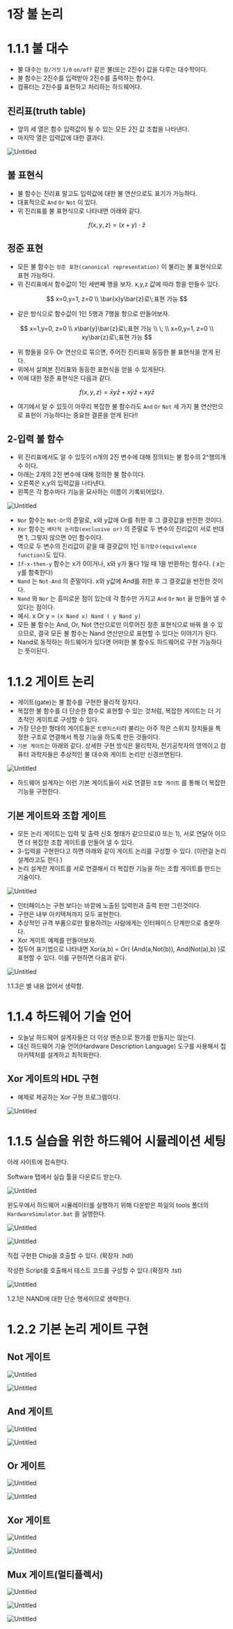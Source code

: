 # 1장 불 논리

# 1.1.1 불 대수

- 불 대수는 `참/거짓` `1/0` `on/off` 같은 불(또는 2진수) 값을 다루는 대수학이다.
- 불 함수는 2진수를 입력받아 2진수를 출력하는 함수다.
- 컴퓨터는 2진수를 표현하고 처리하는 하드웨어다.

## 진리표(truth table)

- 앞의 세 열은 함수 입력값이 될 수 있는 모든 2진 값 조합을 나타낸다.
- 마지막 열은 입력값에 대한 결과다.

![Untitled](./images/Untitled.png)

## 불 표현식

- 불 함수는 진리표 말고도 입력값에 대한 불 연산으로도 표기가 가능하다.
- 대표적으로 `And` `Or` `Not` 이 있다.
- 위 진리표를 불 표현식으로 나타내면 아래와 같다.

$$
f(x,y,z) = (x+y)\cdot \bar{z}
$$

## 정준 표현

- 모든 불 함수는 `정준 표현(canonical representation)` 이 불리는 불 표현식으로 표현 가능하다.
- 위 진리표에서 함수값이 1인 세번째 행을 보자. x,y,z 값에 따라 항을 만들수 있다.

$$
x=0,y=1, z=0
\\ \bar{x}y\bar{z}로\;표현 가능
$$

- 같은 방식으로 함수값이 1인 5행과 7행을 항으로 만들어보자.

$$
x=1,y=0, z=0
\\ x\bar{y}\bar{z}로\;표현 가능
\\ \;
\\ x=0,y=1, z=0
\\ xy\bar{z}로\;표현 가능
$$

- 위 항들을 모두 Or 연산으로 묶으면, 주어진 진리표와 동등한 불 표현식을 얻게 된다.
- 위에서 살펴본 진리표와 동등한 표현식을 얻을 수 있게된다.
- 이에 대한 정준 표현식은 다음과 같다.

$$
f(x,y,z)=\bar{x}y\bar{z}+x\bar{y}\bar{z}+
xy\bar{z}
$$

- 여기에서 알 수 있듯이 아무리 복잡한 불 함수라도 `And` `Or` `Not` 세 가지 불 연산만으로 표현이 가능하다는 중요한 결론을 얻게 된다!!

## 2-입력 불 함수

- 위 진리표에서도 알 수 있듯이 n개의 2진 변수에 대해 정의되는 불 함수의 2^행의개수 이다.
- 아래는 2개의 2진 변수에 대해 정의한 불 함수이다.
- 오른쪽은 x,y의 입력값을 나타낸다.
- 왼쪽은 각 함수마다 기능을 묘사하는 이름이 기록되어있다.

![Untitled](./images/Untitled%201.png)

- `Nor` 함수는 `Not-Or`의 준말로, x와 y값에 Or를 취한 후 그 결괏값을 반전한 것이다.
- `Xor` 함수는 `배타적 논리합(exclusive or)` 의 준말로 두 변수의 진리값이 서로 반대면 1, 그렇지 않으면 0인 함수이다.
- 역으로 두 변수의 진리값이 같을 때 결괏값이 1인 `등가함수(equivalence function)`도 있다.
- `If-x-then-y` 함수는 x가 0이거나, x와 y가 둘다 1일 때 1을 반환하는 함수다. ( x는 y를 함축한다)
- `Nand` 는 `Not-And` 의 준말이다. x와 y값에 And를 취한 후 그 결괏값을 반전한 것이다.
- `Nand` 와 `Nor` 는 흥미로운 점이 있는데 각 함수만 가지고 `And` `Or` `Not` 을 만들어 낼 수 있다는 점이다.
- 예시. x Or y = `(x Nand x) Nand ( y Nand y)`
- 모든 불 함수는 And, Or, Not 연산으로만 이루어진 정준 표현식으로 바꿔 쓸 수 있으므로, 결국 모든 불 함수는 Nand 연산만으로 표현할 수 있다는 이야기가 된다.
- Nand로 동작하는 하드웨어가 있다면 어떠한 불 함수도 하드웨어로 구현 가능하다는 뜻이된다.

# 1.1.2 게이트 논리

- 게이트(gate)는 불 함수를 구현한 물리적 장치다.
- 복잡한 불 함수를 더 단순한 함수로 표현할 수 있는 것처럼, 복잡한 게이트는 더 기초적인 게이트로 구성할 수 있다.
- 가장 단순한 형태의 게이트들은 `트랜지스터`라 불리는 아주 작은 스위치 장치들을 특정한 구조로 연결해서 특정 기능을 하도록 만든 것들이다.
- `기본 게이트`는 아래와 같다. 상세한 구현 방식은 물리학자, 전기공학자의 영역이고 컴퓨터 과학자들은 추상적인 불 대수와 게이트 논리만 신경쓰면된다.

![Untitled](./images/Untitled%202.png)

- 하드웨어 설계자는 이런 기본 게이트들이 서로 연결된 `조합 게이트` 를 통해 더 복잡한 기능을 구현한다.

## 기본 게이트와 조합 게이트

- 모든 논리 게이트는 입력 및 출력 신호 형태가 같으므로(0 또는 1), 서로 연달아 이으면 더 복잡한 조합 게이트를 만들어 낼 수 있다.
- 3-입력을 구현한다고 하면 아래와 같이 게이트 논리를 구성할 수 있다. (이런걸 논리 설계라고도 한다.)
- 논리 설계란 게이트를 서로 연결해서 더 복잡한 기능을 하는 조합 게이트를 만드는 기술이다.

![Untitled](./images/Untitled%203.png)

- 인터페이스는 구현 보다는 바깥에 노출된 입력핀과 출력 핀만 그린것이다.
- 구현은 내부 아키텍쳐까지 모두 표현한다.
- 추상적인 규격 부품으로만 활용하려는 사람에게는 인터페이스 단계만으로 충분하다.
- Xor 게이트 예제를 만들어보자.
- 접두어 표기법으로 나타내면 Xor(a,b) = Or( (And(a,Not(b)), And(Not(a),b) )로 표현할 수 있다. 이를 구현하면 다음과 같다.

![Untitled](./images/Untitled%204.png)

1.1.3은 별 내용 없어서 생략함.

# 1.1.4 하드웨어 기술 언어

- 오늘날 하드웨어 설계자들은 더 이상 맨손으로 뭔가를 만들지는 않는다.
- 대신 하드웨어 기술 언어(Hardware Description Language) 도구를 사용해서 칩 아키텍처를 설계하고 최적화한다.

## Xor 게이트의 HDL 구현

- 예제로 제공하는 Xor 구현 프로그램이다.

![Untitled](./images/Untitled%205.png)

# 1.1.5 실습을 위한 하드웨어 시뮬레이션 세팅

아래 사이트에 접속한다.

[](https://www.nand2tetris.org/)

Software 탭에서 실습 툴을 다운로드 받는다.

![Untitled](./images/Untitled%206.png)

윈도우에서 하드웨어 시뮬레이터를 실행하기 위해 다운받은 파일의 tools 폴더의 `HardwareSimulator.bat` 을 실행한다.

![Untitled](./images/Untitled%207.png)

![Untitled](./images/Untitled%208.png)

직접 구현한 Chip을 호출할 수 있다. (확장자 .hdl)

작성한 Script를 호출해서 테스트 코드를 구성할 수 있다.(확장자 .tst)

![Untitled](./images/Untitled%209.png)

1.2.1은 NAND에 대한 단순 명세이므로 생략한다.

# 1.2.2 기본 논리 게이트 구현

## Not 게이트

![Untitled](./images/Untitled%2010.png)

![Untitled](./images/Untitled%2011.png)

## And 게이트

![Untitled](./images/Untitled%2012.png)

![Untitled](./images/Untitled%2013.png)

## Or 게이트

![Untitled](./images/Untitled%2014.png)

![Untitled](./images/Untitled%2015.png)

## Xor 게이트

![Untitled](./images/Untitled%2016.png)

![Untitled](./images/Untitled%2017.png)

## Mux 게이트(멀티플렉서)

![Untitled](./images/Untitled%2018.png)

![Untitled](./images/Untitled%2019.png)

![Untitled](./images/Untitled%2020.png)
